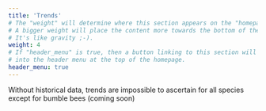 ```yaml
---
title: 'Trends'
# The "weight" will determine where this section appears on the "homepage".
# A bigger weight will place the content more towards the bottom of the page.
# It's like gravity ;-).
weight: 4
# If "header_menu" is true, then a button linking to this section will be placed
# into the header menu at the top of the homepage.
header_menu: true
---
```


Without historical data, trends are impossible to ascertain for all species except for bumble bees (coming soon)
